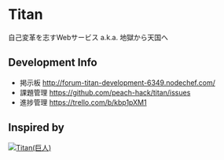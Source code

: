 # Titan

自己変革を志すWebサービス a.k.a. 地獄から天国へ

## Development Info

* 掲示板 http://forum-titan-development-6349.nodechef.com/
* 課題管理 https://github.com/peach-hack/titan/issues
* 進捗管理 https://trello.com/b/kbp1pXM1

## Inspired by

[![Titan(巨人)](http://img.youtube.com/vi/IIykYnoKKt8/0.jpg)](http://www.youtube.com/watch?v=IIykYnoKKt8)

